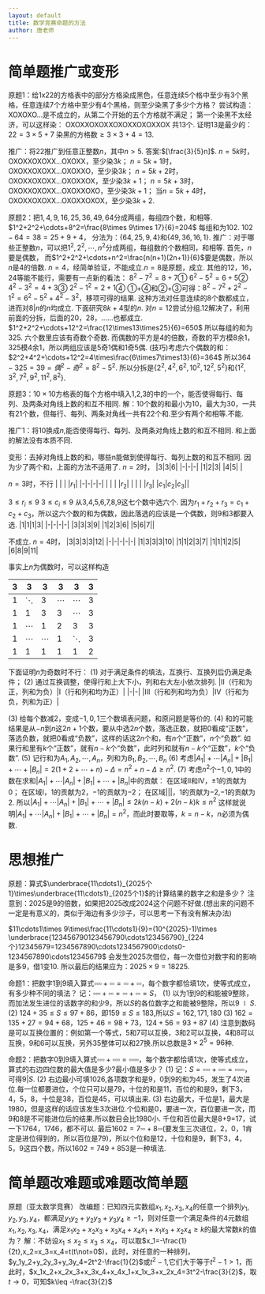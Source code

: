 ```yaml
---
layout: default
title: 数学竞赛命题的方法
author: 唐老师
---
```


# 简单题推广或变形
原题1：给1x22的方格表中的部分方格染成黑色，任意连续5个格中至少有3个黑格，任意连续7个方格中至少有4个黑格，则至少染黑了多少个方格？
尝试构造：
XOXOXO...是不成立的，从第二个开始的五个方格就不满足；
第一个染黑不太经济，可以这样染：
OXOXXOXOXXOXOXXOXOXXOX
共13个.
证明13是最少的：
$22=3\times5+7$
染黑的方格数$\geq 3\times 3+4=13$.

推广：将22推广到任意正整数$n$，其中$n>5$.
答案:$[\frac{3}{5}n]$.
$n=5k$时，OXOXXOXOXX...OXOXX，至少染$3k$；
$n=5k+1$时，OXOXXOXOXX...OXOXXO，至少染$3k$；
$n=5k+2$时，OXOXXOXOXX...OXOXXOX，至少染$3k+1$；
$n=5k+3$时，OXOXXOXOXX...OXOXXOXO，至少染$3k+1$；
当$n=5k+4$时，OXOXXOXOXX...OXOXXOXOX，至少染$3k+2$.

原题2：把$1,4,9,16,25,36,49,64$分成两组，每组四个数，和相等.
$1^2+2^2+\cdots+8^2=\frac{8\times 9\times 17}{6}=204$
每组和为102.
$102-64=38=25+9+4$，
分法为：$\{64,25,9,4\}$和$\{49,36,16,1\}$.
推广：对于哪些正整数$n$，可以把$1^2,2^2,\cdots,n^2$分成两组，每组数的个数相同，和相等.
首先，$n$要是偶数，
而$1^2+2^2+\cdots+n^2=\frac{n(n+1)(2n+1)}{6}$要是偶数，所以$n$是4的倍数.
$n=4$，经简单验证，不能成立.$n=8$是原题，成立.
其他的12，16，24等能不能行，需要有一点新的看法：
$8^2-7^2=8+7$①
$6^2-5^2=6+5$②
$4^2-3^2=4+3$③
$2^2-1^2=2+1$④
①+④和②+③可得：$8^2-7^2+2^2-1^2=6^2-5^2+4^2-3^2$，移项可得的结果.
这种方法对任意连续的8个数都成立，进而对$8|n$的$n$均成立.
下面研究$8k+4$型的$n$.
对$n=12$尝试分组.12解决了，利用前面的分拆，后面的20，28，……也都成立.
$1^2+2^2+\cdots+12^2=\frac{12\times13\times25}{6}=650$
所以每组的和为325.
六个数里应该有奇数个奇数.
而偶数的平方是4的倍数，奇数的平方模8余1，325模4余1，所以两组应该是5奇1偶和1奇5偶.
(技巧)考虑六个偶数的和：$2^2+4^2+\cdots+12^2=4\times\frac{6\times7\times13}{6}=364$
所以$364-325=39=偶^2-奇^2=8^2-5^2$.
所以分拆是$\{2^2,4^2,6^2,10^2,12^2,5^2\}$和$\{1^2,3^2,7^2,9^2,11^2,8^2\}$.

原题3：$10\times10$方格表的每个方格中填入1,2,3的中的一个，能否使得每行、每列、及两条对角线上数的和互不相同.
解：10个数的和最小为10，最大为30，一共有21个数，但每行、每列、两条对角线一共有22个和.至少有两个和相等.不能.

推广1：将10换成$n$,能否使得每行、每列、及两条对角线上数的和互不相同.
和上面的解法没有本质不同.

变形：去掉对角线上数的和，哪些n能做到使得每行、每列上数的和互不相同.
因为少了两个和，上面的方法不适用了.
$n=2$时，
|3|3|6|
|-|-|-|
|1|2|3|
|4|5| |

$n=3$时，不行
| | | |$r_1$|
|-|-|-|-|
| | | |$r_2$|
| | | |$r_3$|
|$c_1$|$c_2$|$c_3$||
 
$3\leq r_i\leq 9$
$3\leq c_i\leq 9$
从3,4,5,6,7,8,9这七个数中选六个.
因为$r_1+r_2+r_3=c_1+c_2+c_3$，所以这六个数的和为偶数，因此落选的应该是一个偶数，则9和3都要入选.
|1|1|1|3|
|-|-|-|-|
|3|3|3|9|
|1|2|3|6|
|5|6|7||

不成立.
$n=4$时，
|3|3|3|3|12|
|-|-|-|-|-|
|1|3|3|3|10|
|1|1|2|3|7|
|1|1|1|2|5|
|6|8|9|11|

事实上$n$为偶数时，可以这样构造

|3|3|3|3|3|3|
|-|-|-|-|-|-|
|1|$\ddots$|3|$\cdots$|$\cdots$|3|
|1|1|3|3|$\cdots$|3|
|1|$\cdots$|1|2|3|3|
|1|$\cdots$|$\cdots$|1|$\ddots$|3|
|1|1|1|1|1|2|

下面证明$n$为奇数时不行：
(1) 对于满足条件的填法，互换行、互换列后仍满足条件；
(2) 通过互换调整，使得行和上大下小，列和右大左小依次排列.
|II（行和为正，列和为负）|I（行和列和均为正）|
|-|-|
|III（行和列和均为负）|IV（行和为负，列和为正）|

(3) 给每个数减2，变成$-1,0,1$三个数填表问题，和原问题是等价的.
(4) 和的可能结果是从$-n$到$n$这$2n+1$个数，要从中选$2n$个数，落选正数，就把0看成“正数”，落选负数，就把0看成“负数”，这样的话这$2n$个和，有$n$个“正数”，$n$个“负数”.
如果行和里有$k$个“正数”，就有$n-k$个“负数”，此时列和就有$n-k$个“正数”，$k$个“负数”.
(5) 记行和为$A_1,A_2,\cdots,A_n$，列和为$B_1,B_2,\cdots,B_n$
(6) 考虑$|A_1|+\cdots|A_n|+|B_1|+\cdots+|B_n|=2(1+2+\cdots+n)-\Delta=n^2+n-\Delta\geq n^2$.
(7) 考虑$n^2$个$-1,0,1$中的数在求和$|A_1|+\cdots|A_n|+|B_1|+\cdots+|B_n|$中的贡献：
在区域II和IV，$\pm 1$的贡献为0；
在区域I，1的贡献为2，$-1$的贡献为$-2$；
在区域|||，1的贡献为$-2$,$-1$的贡献为2.
所以$|A_1|+\cdots|A_n|+|B_1|+\cdots+|B_n|\leq 2k(n-k)+2(n-k)k\leq n^2$
这样就说明$|A_1|+\cdots|A_n|+|B_1|+\cdots+|B_n|=n^2$，而此时要取等，$k=n-k$，$n$必须为偶数.

# 思想推广
原题：算式$\underbrace{11\cdots1}_{2025个1}\times\underbrace{11\cdots1}_{2025个1}$的计算结果的数字之和是多少？
注意到：2025是9的倍数，如果把2025改成2024这个问题不好做.(想出来的问题不一定是有意义的，类似于海边有多少沙子，可以思考一下有没有解决办法)

$11\cdots1\times 9\times\frac{11\cdots1}{9}=(10^{2025}-1)\times \underbrace{123456790123456790\cdots123456790}_{224个}12345679=1234567890\cdots1234567900\cdots0-1234567890\cdots12345679$
会发生2025次借位，每一次借位对数字和的影响是多9，借1变10.
所以最后的结果应为：$2025\times9=18225$.

命题1：把数字1到9填入算式$\square\square\square+\square\square=\square\square+\square\square$，每个数字都恰填1次，使等式成立，有多少种不同的填法？
记：$\square\square\square+\square\square=\square\square+\square\square=S$，
(1) 以为1到9的和能被9整除，而加法发生进位的话数字的和少9，所以$S$的各位数字之和能被9整除，所以$9\mid S$.
(2) $124+35\leq S\leq 97+86$，即$159\leq S\leq 183$,所以$S=162,171,180$
(3) $162=135+27=94+68$，$125+46=98+73$，$124+56=93+87$
(4) 注意到数码是可以互换位置的：例如第一个等式，5和7可以互换，3和2可以互换，4和8可以互换，9和6可以互换，另外35整体可以和27换.所以总数是$3\times 2^5=96$种.

命题2：把数字0到9填入算式$\square\square\square+\square\square\square=\square\square\square\square$，每个数字都恰填1次，使等式成立，算式的右边四位数的最大值是多少?最小值是多少？
(1) 记：$S=\square\square\square+\square\square\square=\square\square\square\square$，可得$9|S$.
(2) 右边最小可填1026,各项数字和是9，0到9的和为45，发生了4次进位.每一位都要进位，个位只可以是79，十位的和是11，百位的和是9，剩下3，4，5，8，十位是38，百位是45，可以填出来.
(3) 右边最大，千位是1，最大是1980，但是这样的话应该发生3次进位.个位和是0，要进一次，百位要进一次，而9和8是不可能进位后的结果.所以数目会比1980小.
千位和百位最大是8+9=17，试一下1764，1746，都不可以.
最后$1602=7\square\square+8\square\square$(要发生三次进位，2，0，1肯定是进位得到的，所以百位是79)，所以个位和是12，十位和是9，剩下3，4，5，9这四个数，所以$1602=749+853$是一种填法.

# 简单题改难题或难题改简单题
原题（亚太数学竞赛）
改编题：已知四元实数组$x_1,x_2,x_3,x_4$的任意一个排列$y_1,y_2,y_3,y_4$，都满足$y_1y_2+y_2y_3+y_3y_4\geq -1$，则对任意一个满足条件的4元数组$x_1,x_2,x_3,x_4$，满足$x_1x_2+x_2x_3+x_3x_4+x_4x_1+x_1x_3+x_2x_4\geq k$的最大常数$k$的值为？
解：不妨设$x_1\leq x_2\leq x_3\leq x_4$，可以取$x_1=-\frac{1}{2t},x_2=x_3=x_4=t(t\not=0$)，此时，对任意的一种排列，$y_1y_2+y_2y_3+y_3y_4=2t^2-\frac{1}{2}$或$t^2-1$,它们大于等于$t^2-1>1$，而此时，$x_1x_2+x_2x_3+x_3x_4+x_4x_1+x_1x_3+x_2x_4=3t^2-\frac{3}{2}$，取$t\rightarrow 0$，可知$k\leq -\frac{3}{2}$